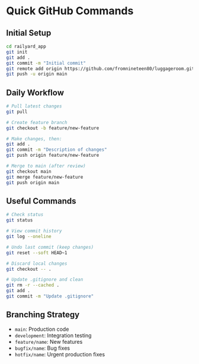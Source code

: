 # Quick GitHub Commands

## Initial Setup

```bash
cd railyard_app
git init
git add .
git commit -m "Initial commit"
git remote add origin https://github.com/fromnineteen80/luggageroom.git
git push -u origin main
```

## Daily Workflow

```bash
# Pull latest changes
git pull

# Create feature branch
git checkout -b feature/new-feature

# Make changes, then:
git add .
git commit -m "Description of changes"
git push origin feature/new-feature

# Merge to main (after review)
git checkout main
git merge feature/new-feature
git push origin main
```

## Useful Commands

```bash
# Check status
git status

# View commit history
git log --oneline

# Undo last commit (keep changes)
git reset --soft HEAD~1

# Discard local changes
git checkout -- .

# Update .gitignore and clean
git rm -r --cached .
git add .
git commit -m "Update .gitignore"
```

## Branching Strategy

- `main`: Production code
- `development`: Integration testing
- `feature/name`: New features
- `bugfix/name`: Bug fixes
- `hotfix/name`: Urgent production fixes
